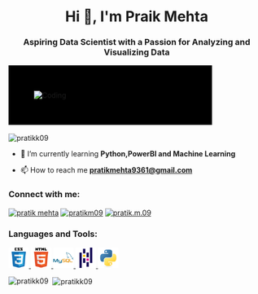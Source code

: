 <h1 align="center">Hi 👋, I'm Praik Mehta</h1>
<h3 align="center">Aspiring Data Scientist with a Passion for Analyzing and Visualizing Data</h3>


<div style="background-color: black; display: inline-block; padding: 50px;">
  <img align="right" margin-top="10%" alt="Coding" width="300" src="https://i0.wp.com/kotapoint.in/wp-content/uploads/2023/09/ds-3.gif">
</div>


<p align="left"> <img src="https://komarev.com/ghpvc/?username=pratikk09&label=Profile%20views&color=0e75b6&style=flat" alt="pratikk09" /> </p>

- 🌱 I’m currently learning **Python,PowerBI and Machine Learning**

- 📫 How to reach me **pratikmehta9361@gmail.com**

<h3 align="left">Connect with me:</h3>
<p align="left">
<a href="https://linkedin.com/in/pratik mehta" target="blank"><img align="center" src="https://raw.githubusercontent.com/rahuldkjain/github-profile-readme-generator/master/src/images/icons/Social/linked-in-alt.svg" alt="pratik mehta" height="30" width="40" /></a>
<a href="https://kaggle.com/pratikm09" target="blank"><img align="center" src="https://raw.githubusercontent.com/rahuldkjain/github-profile-readme-generator/master/src/images/icons/Social/kaggle.svg" alt="pratikm09" height="30" width="40" /></a>
<a href="https://instagram.com/pratik_m.09" target="blank"><img align="center" src="https://raw.githubusercontent.com/rahuldkjain/github-profile-readme-generator/master/src/images/icons/Social/instagram.svg" alt="pratik.m.09" height="30" width="40" /></a>
</p>

<h3 align="left">Languages and Tools:</h3>
<p align="left"> <a href="https://www.w3schools.com/css/" target="_blank" rel="noreferrer"> <img src="https://raw.githubusercontent.com/devicons/devicon/master/icons/css3/css3-original-wordmark.svg" alt="css3" width="40" height="40"/> </a> <a href="https://www.w3.org/html/" target="_blank" rel="noreferrer"> <img src="https://raw.githubusercontent.com/devicons/devicon/master/icons/html5/html5-original-wordmark.svg" alt="html5" width="40" height="40"/> </a> <a href="https://www.mysql.com/" target="_blank" rel="noreferrer"> <img src="https://raw.githubusercontent.com/devicons/devicon/master/icons/mysql/mysql-original-wordmark.svg" alt="mysql" width="40" height="40"/> </a> <a href="https://pandas.pydata.org/" target="_blank" rel="noreferrer"> <img src="https://raw.githubusercontent.com/devicons/devicon/2ae2a900d2f041da66e950e4d48052658d850630/icons/pandas/pandas-original.svg" alt="pandas" width="40" height="40"/> </a> <a href="https://www.python.org" target="_blank" rel="noreferrer"> <img src="https://raw.githubusercontent.com/devicons/devicon/master/icons/python/python-original.svg" alt="python" width="40" height="40"/> </a> </p>

<p>
  <img 
    align="left" 
    src="https://github-readme-stats.vercel.app/api/top-langs?username=pratikk09&show_icons=true&locale=en&layout=compact&bg_color=00000000&text_color=ffffff" 
    alt="pratikk09" 
  />
</p>

<p>&nbsp;
  <img 
    align="center" 
    src="https://github-readme-stats.vercel.app/api?username=pratikk09&show_icons=true&locale=en&bg_color=00000000&text_color=ffffff" 
    alt="pratikk09" 
  />
</p>
